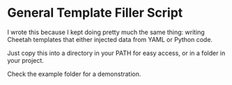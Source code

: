 General Template Filler Script
==============================

I wrote this because I kept doing pretty much the same thing:
writing Cheetah templates that either injected data from YAML or Python code.

Just copy this into a directory in your PATH for easy access, or in a folder in your project.

Check the example folder for a demonstration.
